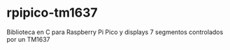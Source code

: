 # rpipico-tm1637
Biblioteca en C para Raspberry Pi Pico y displays 7 segmentos controlados por un TM1637
